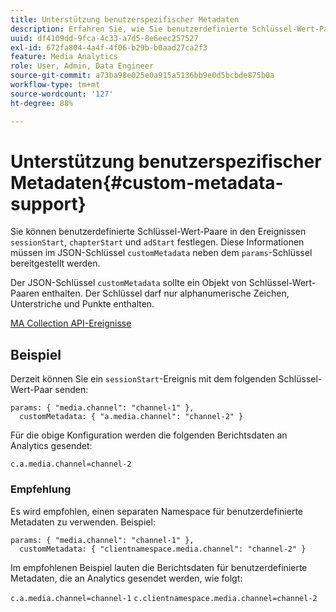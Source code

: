 ```yaml
---
title: Unterstützung benutzerspezifischer Metadaten
description: Erfahren Sie, wie Sie benutzerdefinierte Schlüssel-Wert-Paare für die Ereignisse sessionStart, chapterStart und adStart bereitstellen.
uuid: df4109dd-9fca-4c33-a7d5-8e6eec257527
exl-id: 672fa804-4a4f-4f06-b29b-b0aad27ca2f3
feature: Media Analytics
role: User, Admin, Data Engineer
source-git-commit: a73ba98e025e0a915a5136bb9e0d5bcbde875b0a
workflow-type: tm+mt
source-wordcount: '127'
ht-degree: 88%

---
```


# Unterstützung benutzerspezifischer Metadaten{#custom-metadata-support}

Sie können benutzerdefinierte Schlüssel-Wert-Paare in den Ereignissen `sessionStart`, `chapterStart` und `adStart` festlegen. Diese Informationen müssen im JSON-Schlüssel `customMetadata` neben dem `params`-Schlüssel bereitgestellt werden.

Der JSON-Schlüssel `customMetadata` sollte ein Objekt von Schlüssel-Wert-Paaren enthalten. Der Schlüssel darf nur alphanumerische Zeichen, Unterstriche und Punkte enthalten.

[MA Collection API-Ereignisse](../mc-api-ref/mc-api-events-req.md)

## Beispiel

Derzeit können Sie ein `sessionStart`-Ereignis mit dem folgenden Schlüssel-Wert-Paar senden:

```
params: { "media.channel": "channel-1" },
  customMetadata: { "a.media.channel": "channel-2" }
```

Für die obige Konfiguration werden die folgenden Berichtsdaten an Analytics gesendet:

`c.a.media.channel=channel-2`

### Empfehlung

Es wird empfohlen, einen separaten Namespace für benutzerdefinierte Metadaten zu verwenden. Beispiel:

```
params: { "media.channel": "channel-1" },
  customMetadata: { "clientnamespace.media.channel": "channel-2" }
```

Im empfohlenen Beispiel lauten die Berichtsdaten für benutzerdefinierte Metadaten, die an Analytics gesendet werden, wie folgt:

`c.a.media.channel=channel-1`
`c.clientnamespace.media.channel=channel-2`
